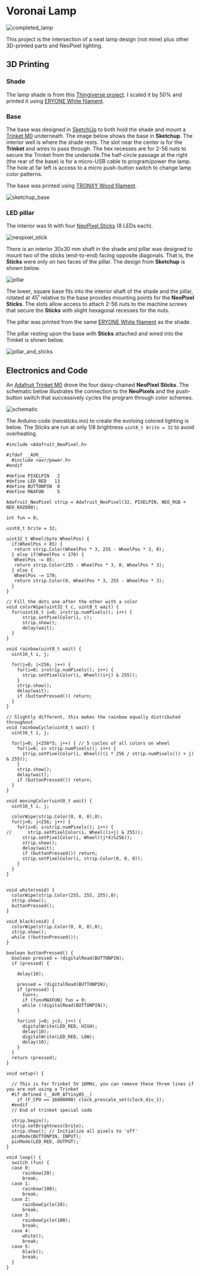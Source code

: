 # Voronai Lamp

![completed_lamp](https://github.com/woodwerk/3D_print_voronoi_lamp/blob/master/media/voronai_lamp.png)

This project is the intersection of a neat lamp design (not mine) plus other 3D-printed parts and NeoPixel lighting.

## 3D Printing

### Shade
The lamp shade is from this [Thingiverse project](https://www.thingiverse.com/thing:584714). I scaled it by 50% and printed it using [ERYONE White filament](https://amzn.to/3105Kha).

### Base
The base was designed in [SketchUp](http://bit.ly/2LKs3E0) to both hold the shade and mount a [Trinket M0](https://www.adafruit.com/product/3500) underneath. The image below shows the base in **Sketchup**. The interior well is where the shade rests. The slot near the center is for the **Trinket** and wires to pass through. The hex recesses are for 2-56 nuts to secure the Trinket from the underside.The half-circle passage at the right (the rear of the base) is for a micro-USB cable to program/power the lamp. The hole at far left is access to a micro push-button switch to change lamp color patterns.

The base was printed using [TRONXY Wood filament](https://amzn.to/2LKLBYL).

![sketchup_base](http://bit.ly/2LKs3E0)

### LED pillar
The interior was lit with four [NeoPixel Sticks](https://www.adafruit.com/product/1426) (8 LEDs each). 

![neopixel_stick](http://bit.ly/312kSuy)

There is an interior 30x30 mm shaft in the shade and pillar was designed to mount two of the sticks (end-to-end) facing opposite diagonals. That is, the **Sticks** were only on two faces of the pillar. The design from **Sketchup** is shown below.

![pillar](http://bit.ly/2LRUOij)

The lower, square base fits into the interior shaft of the shade and the pillar, rotated at 45˚ relative to the base provides mounting points for the **NeoPixel Sticks**. The slots allow access to attach 2-56 nuts to the machine screws that secure the **Sticks** with slight hexagonal recesses for the nuts.

The pillar was printed from the same [ERYONE White filament](https://amzn.to/3105Kha) as the shade.

The pillar resting upon the base with **Sticks** attached and wired into the Trinket is shown below.

![pillar_and_sticks](http://bit.ly/2LLg8WB)

## Electronics and Code
An [Adafruit Trinket M0](https://www.adafruit.com/product/3500) drove the four daisy-chained **NeoPixel Sticks**. The schematic below illustrates the connection to the **NeoPixels** and the push-button switch that successively cycles the program through color schemes.

![schematic](http://bit.ly/30YV1DB)

The Arduino code (neosticks.ino) to create the evolving colored lighting is below. The Sticks are run at only 1/8 brightness `uint8_t brite = 32` to avoid overheating.

```
#include <Adafruit_NeoPixel.h>

#ifdef __AVR__
  #include <avr/power.h>
#endif

#define PIXELPIN   2
#define LED_RED   13
#define BUTTONPIN  0
#define MAXFUN     5

Adafruit_NeoPixel strip = Adafruit_NeoPixel(32, PIXELPIN, NEO_RGB + NEO_KHZ800);

int fun = 0;

uint8_t brite = 32;

uint32_t Wheel(byte WheelPos) {
  if(WheelPos < 85) {
   return strip.Color(WheelPos * 3, 255 - WheelPos * 3, 0);
  } else if(WheelPos < 170) {
   WheelPos -= 85;
   return strip.Color(255 - WheelPos * 3, 0, WheelPos * 3);
  } else {
   WheelPos -= 170;
   return strip.Color(0, WheelPos * 3, 255 - WheelPos * 3);
  }
}

// Fill the dots one after the other with a color
void colorWipe(uint32_t c, uint8_t wait) {
  for(uint16_t i=0; i<strip.numPixels(); i++) {
      strip.setPixelColor(i, c);
      strip.show();
      delay(wait);
  }
}

void rainbow(uint8_t wait) {
  uint16_t i, j;

  for(j=0; j<256; j++) {
    for(i=0; i<strip.numPixels(); i++) {
      strip.setPixelColor(i, Wheel((i+j) & 255));
    }
    strip.show();
    delay(wait);
    if (buttonPressed()) return;
  }
}

// Slightly different, this makes the rainbow equally distributed throughout
void rainbowCycle(uint8_t wait) {
  uint16_t i, j;

  for(j=0; j<256*5; j++) { // 5 cycles of all colors on wheel
    for(i=0; i< strip.numPixels(); i++) {
      strip.setPixelColor(i, Wheel(((i * 256 / strip.numPixels()) + j) & 255));
    }
    strip.show();
    delay(wait);
    if (buttonPressed()) return;
  }
}

void movingColor(uint8_t wait) {
  uint16_t i, j;

  colorWipe(strip.Color(0, 0, 0),0);
  for(j=0; j<256; j++) {
    for(i=0; i<strip.numPixels(); i++) {
//      strip.setPixelColor(i, Wheel((i+j) & 255));
      strip.setPixelColor(i, Wheel((j*4)%256));
      strip.show();
      delay(wait);
      if (buttonPressed()) return;
      strip.setPixelColor(i, strip.Color(0, 0, 0));
    }
  }
}


void white(void) {
  colorWipe(strip.Color(255, 255, 255),0);
  strip.show();
  buttonPressed();
}

void black(void) {
  colorWipe(strip.Color(0, 0, 0),0);
  strip.show();
  while (!buttonPressed());
}

boolean buttonPressed() {
  boolean pressed = !digitalRead(BUTTONPIN);
  if (pressed) {
    
    delay(10);

    pressed = !digitalRead(BUTTONPIN);
    if (pressed) {
      fun++;
      if (fun>MAXFUN) fun = 0;
      while (!digitalRead(BUTTONPIN));
    }

    for(int j=0; j<3; j++) {
      digitalWrite(LED_RED, HIGH);
      delay(10);
      digitalWrite(LED_RED, LOW);
      delay(10);
    }
  }
  return (pressed);
}

void setup() {

  // This is for Trinket 5V 16MHz, you can remove these three lines if you are not using a Trinket
  #if defined (__AVR_ATtiny85__)
    if (F_CPU == 16000000) clock_prescale_set(clock_div_1);
  #endif
  // End of trinket special code
  
  strip.begin();
  strip.setBrightness(brite);
  strip.show(); // Initialize all pixels to 'off'
  pinMode(BUTTONPIN, INPUT);
  pinMode(LED_RED, OUTPUT);
}

void loop() {
  switch (fun) {
  case 0:
      rainbow(20);
      break;
  case 1:
      rainbow(100);
      break;
  case 2:
      rainbowCycle(20);
      break;
  case 3:
      rainbowCycle(100);
      break;
  case 4:
      white();
      break;
  case 5:
      black();
      break;
  }
}

```
